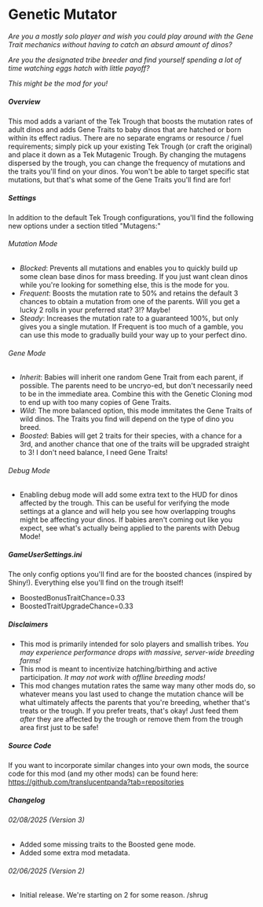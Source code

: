 # Genetic Mutator

*Are you a mostly solo player and wish you could play around with the Gene Trait mechanics without having to catch an absurd amount of dinos?*

*Are you the designated tribe breeder and find yourself spending a lot of time watching eggs hatch with little payoff?*

*This might be the mod for you!*

##### Overview
This mod adds a variant of the Tek Trough that boosts the mutation rates of adult dinos and adds Gene Traits to baby dinos that are hatched or born within its effect radius.  There are no separate engrams or resource / fuel requirements; simply pick up your existing Tek Trough (or craft the original) and place it down as a Tek Mutagenic Trough. By changing the mutagens dispersed by the trough, you can change the frequency of mutations and the traits you'll find on your dinos. You won't be able to target specific stat mutations, but that's what some of the Gene Traits you'll find are for!

##### Settings
In addition to the default Tek Trough configurations, you'll find the following new options under a section titled "Mutagens:"

###### Mutation Mode
- *Blocked*: Prevents all mutations and enables you to quickly build up some clean base dinos for mass breeding. If you just want clean dinos while you're looking for something else, this is the mode for you.
- *Frequent*: Boosts the mutation rate to 50% and retains the default 3 chances to obtain a mutation from one of the parents. Will you get a lucky 2 rolls in your preferred stat? 3!? Maybe!
- *Steady*: Increases the mutation rate to a guaranteed 100%, but only gives you a single mutation. If Frequent is too much of a gamble, you can use this mode to gradually build your way up to your perfect dino. 

###### Gene Mode
- *Inherit*: Babies will inherit one random Gene Trait from each parent, if possible. The parents need to be uncryo-ed, but don't necessarily need to be in the immediate area. Combine this with the Genetic Cloning mod to end up with too many copies of Gene Traits.
- *Wild*: The more balanced option, this mode immitates the Gene Traits of wild dinos. The Traits you find will depend on the type of dino you breed.
- *Boosted*: Babies will get 2 traits for their species, with a chance for a 3rd, and another chance that one of the traits will be upgraded straight to 3! I don't need balance, I need Gene Traits!

###### Debug Mode
- Enabling debug mode will add some extra text to the HUD for dinos affected by the trough. This can be useful for verifying the mode settings at a glance and will help you see how overlapping troughs might be affecting your dinos. If babies aren't coming out like you expect, see what's actually being applied to the parents with Debug Mode!

##### GameUserSettings.ini
The only config options you'll find are for the boosted chances (inspired by Shiny!). Everything else you'll find on the trough itself!

- BoostedBonusTraitChance=0.33
- BoostedTraitUpgradeChance=0.33

##### Disclaimers
- This mod is primarily intended for solo players and smallish tribes. *You may experience performance drops with massive, server-wide breeding farms!*
- This mod is meant to incentivize hatching/birthing and active participation. *It may not work with offline breeding mods!*
- This mod changes mutation rates the same way many other mods do, so whatever means you last used to change the mutation chance will be what ultimately affects the parents that you're breeding, whether that's treats or the trough. If you prefer treats, that's okay! Just feed them *after* they are affected by the trough or remove them from the trough area first just to be safe!

##### Source Code
If you want to incorporate similar changes into your own mods, the source code for this mod (and my other mods) can be found here: https://github.com/translucentpanda?tab=repositories

##### Changelog

###### 02/08/2025 (Version 3)
- Added some missing traits to the Boosted gene mode.
- Added some extra mod metadata.

###### 02/06/2025 (Version 2)
- Initial release. We're starting on 2 for some reason. /shrug